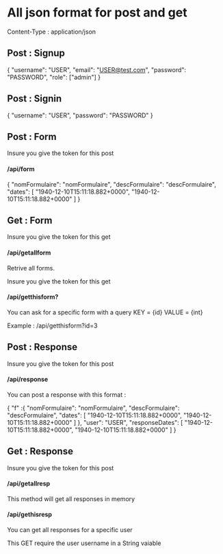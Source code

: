 # All json format for post and get
Content-Type : application/json


## Post : Signup

{
    "username": "USER",
    "email": "USER@test.com",
    "password": "PASSWORD",
    "role": ["admin"]
} 

## Post : Signin

{
    "username": "USER",
    "password": "PASSWORD"
}

## Post : Form 
Insure you give the token for this post
#### /api/form
{
    "nomFormulaire": "nomFormulaire",
    "descFormulaire": "descFormulaire",
    "dates": [
        "1940-12-10T15:11:18.882+0000",
        "1940-12-10T15:11:18.882+0000"
    ]
}

## Get : Form 
Insure you give the token for this get
#### /api/getallform
Retrive all forms.

Insure you give the token for this get
#### /api/getthisform?
You can ask for a specific form with a query 
KEY = {id}
VALUE = {int}

Example : /api/getthisform?id=3

## Post : Response
Insure you give the token for this post

#### /api/response
You can post a response with this format :

 {
     "f" :{
         "nomFormulaire": "nomFormulaire",
         "descFormulaire": "descFormulaire",
         "dates": [
             "1940-12-10T15:11:18.882+0000",
             "1940-12-10T15:11:18.882+0000"
         ]
     },
         "user": "USER",
         "responseDates": [
             "1940-12-10T15:11:18.882+0000",
             "1940-12-10T15:11:18.882+0000"
         ]
 }
 ## Get : Response
 Insure you give the token for this post

#### /api/getallresp
This method will get all responses in memory 

#### /api/gethisresp
You can get all responses for a specific user

This GET require the user username in a String vaiable

 